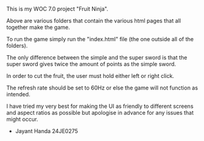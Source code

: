 This is my WOC 7.0 project "Fruit Ninja". 

Above are various folders that contain the various html pages that all together make the game.

To run the game simply run the "index.html" file (the one outside all of the folders).

The only difference between the simple and the super sword is that the super sword gives twice the amount of points as the simple sword.

In order to cut the fruit, the user must hold either left or right click.

The refresh rate should be set to 60Hz or else the game will not function as intended. 

I have tried my very best for making the UI as friendly to different screens and aspect ratios as possible but apologise in advance for any issues that might occur.

- Jayant Handa 24JE0275
